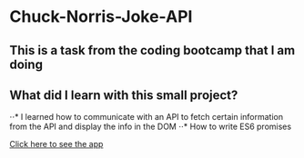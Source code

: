 # Chuck-Norris-Joke-API

## This is a task from the coding bootcamp that I am doing

## What did I learn with this small project?

⋅⋅* I learned how to communicate with an API to fetch certain information from the API and display the info in the DOM
⋅⋅* How to write ES6 promises

[Click here to see the app](https://cyber-borries.github.io/Chuck-Norris-Joke-API/)
